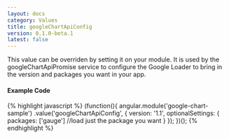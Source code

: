 ```yaml
---
layout: docs
category: Values
title: googleChartApiConfig
version: 0.1.0-beta.1
latest: false
---
```


This value can be overriden by setting it on your module. It is used by the
googleChartApiPromise service to configure the Google Loader to bring in the
version and packages you want in your app.

#### Example Code
{% highlight javascript %}
(function(){
    angular.module('google-chart-sample')
        .value('googleChartApiConfig', {
            version: '1.1',
            optionalSettings: {
                packages: ['gauge'] //load just the package you want
            }
        });
})();
{% endhighlight %}